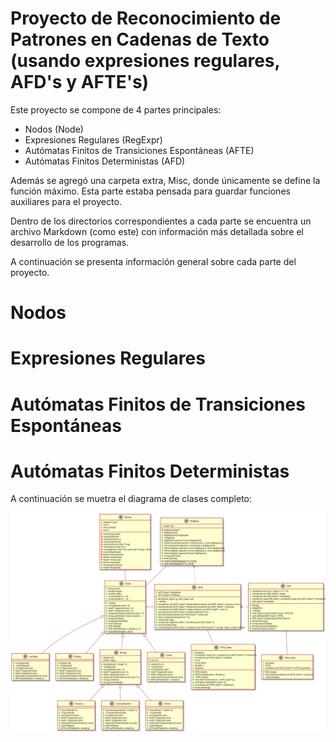 # Proyecto de Reconocimiento de Patrones en Cadenas de Texto (usando expresiones regulares, AFD's y AFTE's)

Este proyecto se compone de 4 partes principales:

- Nodos (Node)
- Expresiones Regulares (RegExpr)
- Autómatas Finitos de Transiciones Espontáneas (AFTE)
- Autómatas Finitos Deterministas (AFD)

Además se agregó una carpeta extra, Misc, donde únicamente se define la función máximo. Esta parte estaba pensada para guardar funciones auxiliares para el proyecto.

Dentro de los directorios correspondientes a cada parte se encuentra un archivo Markdown (como este) con información más detallada sobre el desarrollo de los programas.

A continuación se presenta información general sobre cada parte del proyecto.

# Nodos



# Expresiones Regulares
# Autómatas Finitos de Transiciones Espontáneas
# Autómatas Finitos Deterministas


A continuación se muetra el diagrama de clases completo:



![Diagrama de Clases](../Readme_Source/Source_Dir/AFTE_Class_Diagram.svg "Diagrama de Clases")

